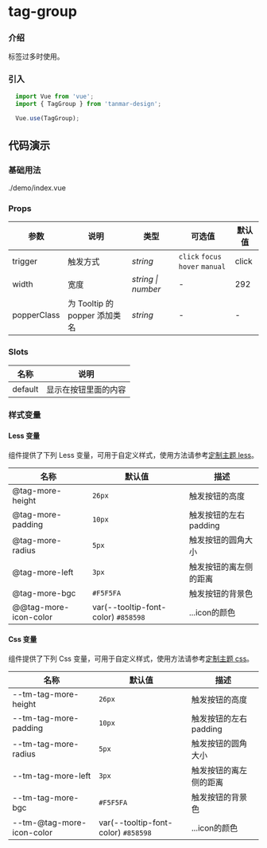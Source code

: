 # tag-group

### 介绍

标签过多时使用。

### 引入

```js
  import Vue from 'vue';
  import { TagGroup } from 'tanmar-design';
  
  Vue.use(TagGroup);
```

## 代码演示

### 基础用法

<demo-code>./demo/index.vue</demo-code>

### Props

参数 | 说明 | 类型 | 可选值 | 默认值 
-- | -- | -- | -- | --
trigger | 触发方式 | _string_ | `click` `focus` `hover` `manual` | click
width | 宽度 | _string \|  number_ | - | 292
popperClass | 为 Tooltip 的 popper 添加类名 | _string_ | - | -

### Slots

名称 | 说明
-- | --
default | 显示在按钮里面的内容

### 样式变量

#### Less 变量

组件提供了下列 Less 变量，可用于自定义样式，使用方法请参考[定制主题 less](#/theme)。

名称 | 默认值 | 描述
-- | -- | --
@tag-more-height | `26px` | 触发按钮的高度
@tag-more-padding | `10px` | 触发按钮的左右padding
@tag-more-radius | `5px` | 触发按钮的圆角大小
@tag-more-left | `3px` | 触发按钮的离左侧的距离
@tag-more-bgc | `#F5F5FA` | 触发按钮的背景色
@@tag-more-icon-color | var(--tooltip-font-color) `#858598` | ...icon的颜色

#### Css 变量

组件提供了下列 Css 变量，可用于自定义样式，使用方法请参考[定制主题 css](#/theme2)。

名称 | 默认值 | 描述
-- | -- | --
--tm-tag-more-height | `26px` | 触发按钮的高度
--tm-tag-more-padding | `10px` | 触发按钮的左右padding
--tm-tag-more-radius | `5px` | 触发按钮的圆角大小
--tm-tag-more-left | `3px` | 触发按钮的离左侧的距离
--tm-tag-more-bgc | `#F5F5FA` | 触发按钮的背景色
--tm-@tag-more-icon-color | var(--tooltip-font-color) `#858598` | ...icon的颜色